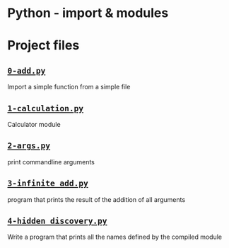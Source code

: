 # Python - import & modules

# Project files


## [`0-add.py`](0-add.py)
Import a simple function from a simple file

## [`1-calculation.py`](1-calculation.py)
Calculator module

## [`2-args.py`](2-args.py)
print commandline arguments

## [`3-infinite_add.py`](3-infinite_add.py)
program that prints the result of the addition of all arguments

## [`4-hidden_discovery.py`](4-hidden_discovery.py)
Write a program that prints all the names defined by the compiled module
